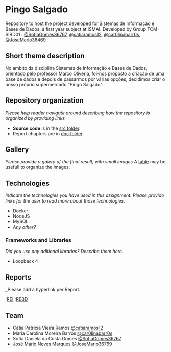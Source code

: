 # Pingo Salgado

Repository to host the project developed for Sistemas de Informação e Bases de Dados, a first year subject at ISMAI. Developed by Group TCM-SIBD01 : [@SofiaGomes36767](https://github.com/SofiaGomes36767), [@catiaramos12](https://github.com/catiaramos12), [@car0linabarr0s](https://github.com/car0linabarr0s), [@JoseMario36469](https://github.com/JoseMario36469)

## Short theme description

No ambito da disciplina Sistemas de Informação e Bases de Dados, orientado pelo professor Marco Oliveria, foi-nos proposto a criação de uma base de dados e depois de passarmos por várias opções, decidimos criar o nosso próprio supermercado "Pingo Salgado".

## Repository organization

_Please help reader navigate around describing how the repository is organized by providing links_
* **Source code** is in the [src folder](https://github.com/exemploTrabalho/report/src).
* Report chapters are in [doc folder](https://github.com/exemploTrabalho/report/doc).

## Gallery

_Please provide a galery of the final result, with small images_
A [table](https://www.markdownguide.org/extended-syntax/#tables) may be usefull to organize the images.

## Technologies

_Indicate the technologies you have used in this assignment. Please provide links for the user to read more about those technologies._
* Docker
* NodeJS
* MySQL
* _Any other?_

### Frameworks and Libraries

_Did you use any aditional libraries? Describe them here._
* Loopback 4

## Reports
_Please add a hyperlink per Report.

:[REI](doc/rei/rei00.md)
:[REBD](doc/rebd/rebd00.md)


## Team
* Cátia Patrícia Vieira Ramos [@catiaramos12](https://github.com/catiaramos12)
* Maria Carolina Moreira Barros [@car0linabarr0s](https://github.com/car0linabarr0s)
* Sofia Daniela da Costa Gomes [@SofiaGomes36767](https://github.com/SofiaGomes36767)
* José Mário Neves Marques [@JoseMario36769](https://github.com/JoseMario36469)
